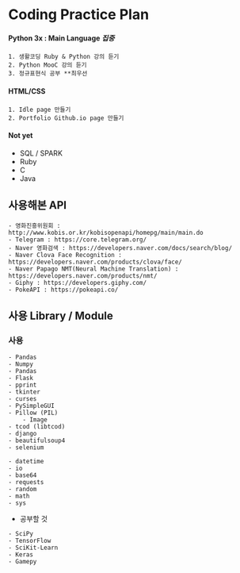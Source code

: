 # Coding Practice Plan

#### Python 3x : Main Language *집중*
```
1. 생활코딩 Ruby & Python 강의 듣기
2. Python MooC 강의 듣기 
3. 정규표현식 공부 **최우선 
```
#### HTML/CSS 
```
1. Idle page 만들기
2. Portfolio Github.io page 만들기
```

#### Not yet
- SQL / SPARK
- Ruby
- C
- Java

## 사용해본 API
```
- 영화진흥위원회 : http://www.kobis.or.kr/kobisopenapi/homepg/main/main.do
- Telegram : https://core.telegram.org/
- Naver 영화검색 : https://developers.naver.com/docs/search/blog/
- Naver Clova Face Recognition : https://developers.naver.com/products/clova/face/
- Naver Papago NMT(Neural Machine Translation) : https://developers.naver.com/products/nmt/
- Giphy : https://developers.giphy.com/
- PokeAPI : https://pokeapi.co/
```

## 사용 Library / Module

### 사용
```
- Pandas
- Numpy
- Pandas
- Flask
- pprint
- tkinter
- curses
- PySimpleGUI
- Pillow (PIL)
	- Image
- tcod (libtcod)
- django
- beautifulsoup4
- selenium
```
```
- datetime
- io
- base64
- requests
- random
- math
- sys
```

- 공부할 것 
```
- SciPy
- TensorFlow
- SciKit-Learn
- Keras
- Gamepy
```
